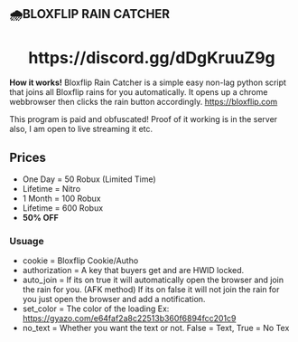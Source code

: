 ## 🌧**BLOXFLIP RAIN CATCHER**

<h1 align="center">https://discord.gg/dDgKruuZ9g</h1>

**How it works!**
Bloxflip Rain Catcher is a simple easy non-lag python script that joins all Bloxflip rains for you automatically. It opens up a chrome webbrowser then clicks the rain button accordingly.
https://bloxflip.com

This program is paid and obfuscated! Proof of it working is in the server also, I am open to live streaming it etc.

## Prices
* One Day = 50 Robux (Limited Time)
* Lifetime = Nitro
* 1 Month = 100 Robux
* Lifetime = 600 Robux
* **50% OFF**

### Usuage
* cookie = Bloxflip Cookie/Autho
* authorization = A key that buyers get and are HWID locked.
* auto_join = If its on true it will automatically open the browser and join the rain for you. (AFK method) If its on false it will not join the rain for you just open the browser and add a notification. 
* set_color = The color of the loading Ex: https://gyazo.com/e64faf2a8c22513b360f6894fcc201c9 
* no_text = Whether you want the text or not. False = Text, True = No Tex
